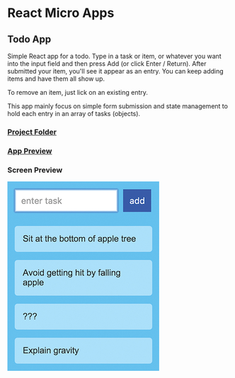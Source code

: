 # React Micro Apps

## Todo App

Simple React app for a todo.  Type in a task or item, or whatever you want into the input field and then press Add (or click Enter / Return).  After submitted your item, you'll see it appear as an entry. You can keep adding items and have them all show up.

To remove an item, just lick on an existing entry.

This app mainly focus on simple form submission and state management to hold each entry in an array of tasks (objects).

### [Project Folder](https://github.com/xboudsady/react-kirupa/tree/master/todolist)

### [App Preview](https://kirupa-react-todo-app.surge.sh")

### Screen Preview
![Todo App](https://github.com/xboudsady/react-kirupa/blob/master/app-screens/todo-app.png)